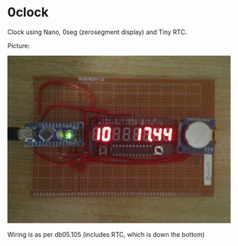 # 0clock

Clock using Nano, 0seg (zerosegment display) and Tiny RTC.


Picture:

<img src="0clock.jpg">

Wiring is as per db05.105 (includes RTC, which is down the bottom)
